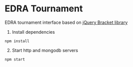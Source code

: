 # EDRA Tournament

EDRA tournament interface based on [jQuery Bracket library](https://github.com/teijo/jquery-bracket)

1. Install dependencies

```
npm install
```

2. Start http and mongodb servers

```
npm start
```

